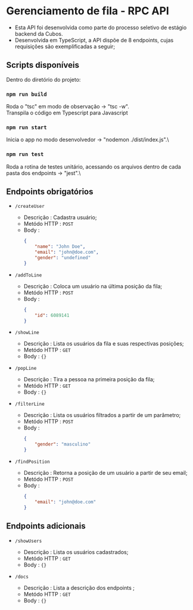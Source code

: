 # Gerenciamento de fila - RPC API
- Esta API foi desenvolvida como parte do processo seletivo de estágio backend da Cubos.
- Desenvolvida em TypeScript, a API dispõe de 8 endpoints, cujas requisições são exemplificadas a seguir;

## Scripts disponíveis

Dentro do diretório do projeto:

### `npm run build`

Roda o "tsc" em modo de observação -> "tsc -w".\
Transpila o código em Typescript para Javascript

### `npm run start`

Inicia o app no modo desenvolvedor -> "nodemon ./dist/index.js".\

### `npm run test`
Roda a rotina de testes unitário, acessando os arquivos dentro de cada pasta dos endpoints -> "jest".\


## Endpoints obrigatórios
- `/createUser`
    - Descrição : Cadastra usuário;
    - Metódo HTTP : ``POST``
    - Body : 
        ```json
        {
            "name": "John Doe",
            "email": "john@doe.com",
            "gender": "undefined"
        }
        ```

- `/addToLine`
    - Descrição : Coloca um usuário na última posição da fila;
    - Metódo HTTP : `POST`
    - Body :     
        ```json
        {
            "id": 6089141
        }
        ```

- `/showLine`
    - Descrição : Lista os usuários da fila e suas respectivas posições;
    - Metódo HTTP : `GET`
    - Body : `{}`

- `/popLine`
    - Descrição : Tira a pessoa na primeira posição da fila;
    - Metódo HTTP : `GET`
    - Body : `{}`


- `/filterLine`
    - Descrição : Lista os usuários filtrados a partir de um parâmetro;
    - Metódo HTTP : `POST`
    - Body : 
        ```json
        {
            "gender": "masculino"
        }
        ```

- `/findPosition`
    - Descrição : Retorna a posição de um usuário a partir de seu email;
    - Metódo HTTP : `POST`
    - Body : 
        ```json
        {
            "email": "john@doe.com"
        }
        ```
    
    
## Endpoints adicionais 

- `/showUsers`
  - Descrição : Lista os usuários cadastrados;
  - Metódo HTTP : `GET`
  - Body : `{}`

- `/docs`
  - Descrição : Lista a descrição dos endpoints ;
  - Metódo HTTP : `GET`
  - Body : `{}`


